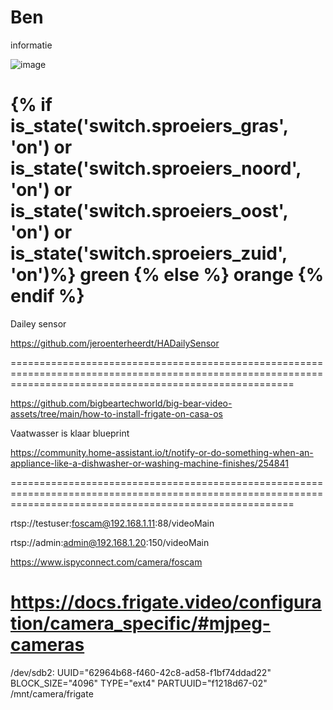 # Ben
informatie

![image](https://github.com/gertvanwij/Ben/assets/65614247/4e85d320-313a-4784-b3bc-09ff509c4aef)


{% if is_state('switch.sproeiers_gras', 'on') or
       is_state('switch.sproeiers_noord', 'on') or
       is_state('switch.sproeiers_oost', 'on') or
       is_state('switch.sproeiers_zuid', 'on')%}
         green
       {% else %}
         orange
       {% endif %} 
=============================================================================================================================================================

Dailey sensor

https://github.com/jeroenterheerdt/HADailySensor

=============================================================================================================================================================




https://github.com/bigbeartechworld/big-bear-video-assets/tree/main/how-to-install-frigate-on-casa-os



Vaatwasser is klaar  blueprint

https://community.home-assistant.io/t/notify-or-do-something-when-an-appliance-like-a-dishwasher-or-washing-machine-finishes/254841

=============================================================================================================================================================


rtsp://testuser:foscam@192.168.1.11:88/videoMain  

rtsp://admin:admin@192.168.1.20:150/videoMain 

https://www.ispyconnect.com/camera/foscam

https://docs.frigate.video/configuration/camera_specific/#mjpeg-cameras
========================================================================================================================
/dev/sdb2: UUID="62964b68-f460-42c8-ad58-f1bf74ddad22" BLOCK_SIZE="4096" TYPE="ext4" PARTUUID="f1218d67-02"
/mnt/camera/frigate
